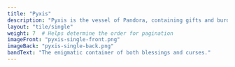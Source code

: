 ```yaml
---
title: "Pyxis"
description: "Pyxis is the vessel of Pandora, containing gifts and burdens for humanity."
layout: "tile/single"
weight: 7  # Helps determine the order for pagination
imageFront: "pyxis-single-front.png"
imageBack: "pyxis-single-back.png"
bandText: "The enigmatic container of both blessings and curses."
---
```


